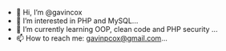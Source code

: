- 👋  Hi, I’m @gavincox
- 👀  I’m interested in PHP and MySQL...
- 🌱  I’m currently learning OOP, clean code and PHP security ...
- 📫  How to reach me: gavinpcox@gmail.com...

<!---
gavincox/gavincox is a ✨ special ✨ repository because its `README.md` (this file) appears on your GitHub profile.
You can click the Preview link to take a look at your changes.
--->
